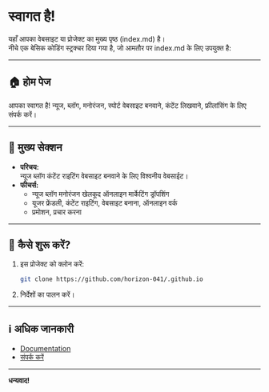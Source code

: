 # स्वागत है!

यहाँ आपका वेबसाइट या प्रोजेक्ट का मुख्य पृष्ठ (index.md) है।  
नीचे एक बेसिक कोडिंग स्ट्रक्चर दिया गया है, जो आमतौर पर index.md के लिए उपयुक्त है:

---

## 🏠 होम पेज

आपका स्वागत है! 
न्यूज, ब्लॉग, मनोरंजन, स्पोर्ट 
वेबसाइट बनवाने, कंटेंट लिखवाने, फ्रीलांसिंग के लिए संपर्क करें।

---

## 📄 मुख्य सेक्शन

- **परिचय:**  
  न्यूज ब्लॉग कंटेंट राइटिंग वेबसाइट बनवाने के लिए विश्वनीय वेबसाईट।
- **फीचर्स:**  
  - न्यूज ब्लॉग मनोरंजन खेलकूद ऑनलाइन मार्केटिंग ड्रॉपशिंग 
  - यूजर फ्रेंडली, कंटेंट राइटिंग, वेबसाइट बनाना, ऑनलाइन वर्क 
  - प्रमोशन, प्रचार करना

---

## 🚀 कैसे शुरू करें?

1. इस प्रोजेक्ट को क्लोन करें:
   ```bash
   git clone https://github.com/horizon-041/.github.io
   ```
2. निर्देशों का पालन करें।

---

## ℹ️ अधिक जानकारी

- [Documentation](docs/README.md)
- [संपर्क करें](mailto:your-email-horizonthesphare@gmail.com)

---

**धन्यवाद!**
